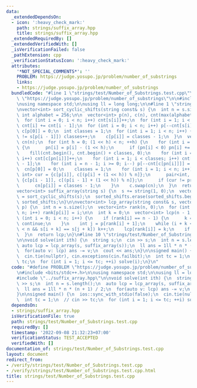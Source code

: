 ```yaml
---
data:
  _extendedDependsOn:
  - icon: ':heavy_check_mark:'
    path: strings/suffix_array.hpp
    title: strings/suffix_array.hpp
  _extendedRequiredBy: []
  _extendedVerifiedWith: []
  _isVerificationFailed: false
  _pathExtension: cpp
  _verificationStatusIcon: ':heavy_check_mark:'
  attributes:
    '*NOT_SPECIAL_COMMENTS*': ''
    PROBLEM: https://judge.yosupo.jp/problem/number_of_substrings
    links:
    - https://judge.yosupo.jp/problem/number_of_substrings
  bundledCode: "#line 1 \"strings/test/Number_of_Substrings.test.cpp\"\n#define PROBLEM\
    \ \"https://judge.yosupo.jp/problem/number_of_substrings\"\n\n#include <bits/stdc++.h>\n\
    \nusing namespace std;\n\nusing ll = long long;\n\n#line 1 \"strings/suffix_array.hpp\"\
    \nvector<int> sort_cyclic_shifts(string const& s) {\n  int n = s.size();\n  const\
    \ int alphabet = 256;\n\n  vector<int> p(n), c(n), cnt(max(alphabet, n), 0);\n\
    \  for (int i = 0; i < n; i++) cnt[s[i]]++;\n  for (int i = 1; i < alphabet; i++)\
    \ cnt[i] += cnt[i - 1];\n  for (int i = 0; i < n; i++) p[--cnt[s[i]]] = i;\n \
    \ c[p[0]] = 0;\n  int classes = 1;\n  for (int i = 1; i < n; i++) {\n    if (s[p[i]]\
    \ != s[p[i - 1]]) classes++;\n    c[p[i]] = classes - 1;\n  }\n  vector<int> pn(n),\
    \ cn(n);\n  for (int h = 0; (1 << h) < n; ++h) {\n    for (int i = 0; i < n; i++)\
    \ {\n      pn[i] = p[i] - (1 << h);\n      if (pn[i] < 0) pn[i] += n;\n    }\n\
    \    fill(cnt.begin(), cnt.begin() + classes, 0);\n    for (int i = 0; i < n;\
    \ i++) cnt[c[pn[i]]]++;\n    for (int i = 1; i < classes; i++) cnt[i] += cnt[i\
    \ - 1];\n    for (int i = n - 1; i >= 0; i--) p[--cnt[c[pn[i]]]] = pn[i];\n  \
    \  cn[p[0]] = 0;\n    classes = 1;\n    for (int i = 1; i < n; i++) {\n      pair<int,\
    \ int> cur = {c[p[i]], c[(p[i] + (1 << h)) % n]};\n      pair<int, int> prev =\
    \ {c[p[i - 1]], c[(p[i - 1] + (1 << h)) % n]};\n      if (cur != prev) ++classes;\n\
    \      cn[p[i]] = classes - 1;\n    }\n    c.swap(cn);\n  }\n  return p;\n}\n\n\
    vector<int> suffix_array(string s) {\n  s += string(1, 0);\n  vector<int> sorted_shifts\
    \ = sort_cyclic_shifts(s);\n  sorted_shifts.erase(sorted_shifts.begin());\n  return\
    \ sorted_shifts;\n}\n\nvector<int> lcp_array(string const& s, vector<int> const&\
    \ p) {\n  int n = s.size();\n  vector<int> rank(n, 0);\n  for (int i = 0; i <\
    \ n; i++) rank[p[i]] = i;\n\n  int k = 0;\n  vector<int> lcp(n - 1, 0);\n  for\
    \ (int i = 0; i < n; i++) {\n    if (rank[i] == n - 1) {\n      k = 0;\n     \
    \ continue;\n    }\n    int j = p[rank[i] + 1];\n    while (i + k < n && j + k\
    \ < n && s[i + k] == s[j + k]) k++;\n    lcp[rank[i]] = k;\n    if (k) k--;\n\
    \  }\n  return lcp;\n}\n#line 10 \"strings/test/Number_of_Substrings.test.cpp\"\
    \n\nvoid solve(int ith) {\n  string s;\n  cin >> s;\n  int n = s.length();\n \
    \ auto lcp = lcp_array(s, suffix_array(s));\n  ll ans = 1ll * n * (n + 1) / 2;\n\
    \  for(auto v: lcp) ans -= v;\n  cout << ans;\n}\n\nsigned main() {\n  ios::sync_with_stdio(false);\n\
    \  cin.tie(nullptr), cin.exceptions(cin.failbit);\n  int tc = 1;\n  // cin >>\
    \ tc;\n  for (int i = 1; i <= tc; ++i) solve(i);\n}\n"
  code: "#define PROBLEM \"https://judge.yosupo.jp/problem/number_of_substrings\"\n\
    \n#include <bits/stdc++.h>\n\nusing namespace std;\n\nusing ll = long long;\n\n\
    #include \"../suffix_array.hpp\"\n\nvoid solve(int ith) {\n  string s;\n  cin\
    \ >> s;\n  int n = s.length();\n  auto lcp = lcp_array(s, suffix_array(s));\n\
    \  ll ans = 1ll * n * (n + 1) / 2;\n  for(auto v: lcp) ans -= v;\n  cout << ans;\n\
    }\n\nsigned main() {\n  ios::sync_with_stdio(false);\n  cin.tie(nullptr), cin.exceptions(cin.failbit);\n\
    \  int tc = 1;\n  // cin >> tc;\n  for (int i = 1; i <= tc; ++i) solve(i);\n}"
  dependsOn:
  - strings/suffix_array.hpp
  isVerificationFile: true
  path: strings/test/Number_of_Substrings.test.cpp
  requiredBy: []
  timestamp: '2022-09-08 21:32:23+07:00'
  verificationStatus: TEST_ACCEPTED
  verifiedWith: []
documentation_of: strings/test/Number_of_Substrings.test.cpp
layout: document
redirect_from:
- /verify/strings/test/Number_of_Substrings.test.cpp
- /verify/strings/test/Number_of_Substrings.test.cpp.html
title: strings/test/Number_of_Substrings.test.cpp
---
```

